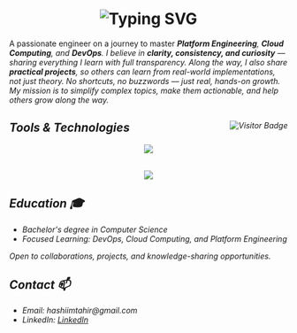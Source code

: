 <!-- 1) BIG HEADING WITH BLUE THEME -->
<h1 align="center">
  <!-- Multiple lines in typing animation; separate them with semicolons (;) -->
  <img 
    src="https://readme-typing-svg.demolab.com/?lines=Hi+there!+I'm+Muhammad+Hashim;Platform+%7C+Cloud+%7C+DevOps+Engineer;Sharing+My+Learning+Journey!&font=Montserrat&weight=700&size=40&color=2196F3&duration=2000&pause=1000&center=true&vCenter=true&width=900&height=120" 
    alt="Typing SVG" 
  />
</h1>

<!-- 3) BODY TEXT -->
<p>
  A passionate engineer on a journey to master <b><i>Platform Engineering<i/></b>, 
  <b><i>Cloud Computing<i/></b>, and <b><i>DevOps<i/></b>.  
  I believe in <b><i>clarity, consistency, and curiosity<i/></b> — sharing everything I learn 
  with full transparency. Along the way, I also share <b><i>practical projects<i/></b>, so others can 
  learn from real-world implementations, not just theory.  
  No shortcuts, no buzzwords — just real, hands-on growth.  
  My mission is to simplify complex topics, make them actionable, and help others grow along the way.  
</p>


<!-- 4) VISITOR BADGE -->
<img 
  align="right" 
  src="https://komarev.com/ghpvc/?username=HashimThePassionate&label=Profile%20Views&color=2196F3&style=flat&base=13000" 
  alt="Visitor Badge" 
/>

<!-- TOOLS & TECHNOLOGIES SECTION -->
<h2>Tools & Technologies</h2>

<div align="center">

  <!-- Row 1: Core Cloud, OS, IaC, Automation -->
  <img src="https://skillicons.dev/icons?i=aws,azure,gcp,linux,nginx,terraform,ansible" /><br><br>

  <!-- Row 2: Containers, Version Control, Monitoring, Scripting -->
  <img src="https://skillicons.dev/icons?i=docker,kubernetes,git,github,prometheus,grafana,python" />
</div>



<!-- 6) BLUE HEADING FOR 'EDUCATION' -->
<h2>Education 🎓</h2>
<ul>
  <li>Bachelor's degree in Computer Science</li>
  <li>Focused Learning: DevOps, Cloud Computing, and Platform Engineering</li>
</ul>
<p>
  Open to collaborations, projects, and knowledge-sharing opportunities.
</p>

<!-- 7) BLUE HEADING FOR 'CONTACT' -->
<h2>Contact 📫</h2>
<ul>
  <li>Email: hashiimtahir@gmail.com</li>
  <li>LinkedIn: <a href="https://www.linkedin.com/in/hashimthepassionate/">LinkedIn</a></li>
</ul>

